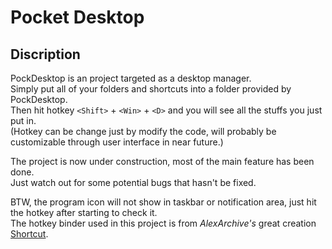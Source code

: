 # Pocket Desktop

## Discription
PockDesktop is an project targeted as a desktop manager.  
Simply put all of your folders and shortcuts into a folder provided by PockDesktop.  
Then hit hotkey ```<Shift>``` + ```<Win>``` + ```<D>``` and you will see all the stuffs you just put in.  
(Hotkey can be change just by modify the code, will probably be customizable through user interface in near future.)

The project is now under construction, most of the main feature has been done.  
Just watch out for some potential bugs that hasn't be fixed.

BTW, the program icon will not show in taskbar or notification area, just hit the hotkey after starting to check it.  
The hotkey binder used in this project is from *AlexArchive's* great creation [Shortcut](https://github.com/AlexArchive/Shortcut).
